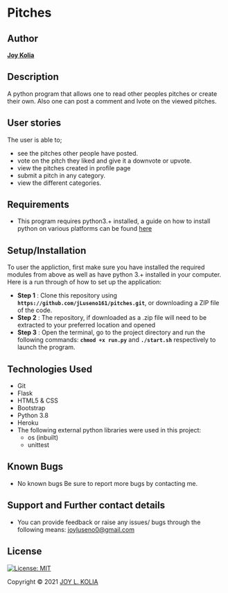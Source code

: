 # Pitches

## Author

[**Joy Kolia**](https://github.com/jLuseno161)

## Description

A python program that allows one to read other peoples pitches or create their own. Also one can post a comment and lvote on the viewed pitches.
## User stories

The user is able to; 

* see the pitches other people have posted.
* vote on the pitch they liked and give it a downvote or upvote.
* view the pitches created in profile page
* submit a pitch in any category.
* view the different categories.

## Requirements

* This program requires python3.+ installed, a guide on how to install python on various platforms can be found [here](https://www.python.org/)

## Setup/Installation

To user the appliction, first make sure you have installed the required modules from above as well as have python 3.+ installed in your computer.
Here is a run through of how to set up the application:
* **Step 1** : Clone this repository using **`https://github.com/jLuseno161/pitches.git`**, or downloading a ZIP file of the code.
* **Step 2** : The repository, if downloaded as a .zip file will need to be extracted to your preferred location and opened
* **Step 3** : Open the terminal, go to the project directory and run the following commands: **`chmod +x run.py`** and **`./start.sh`** respectively to launch the program.

## Technologies Used

* Git
* Flask
* HTML5 & CSS
* Bootstrap
* Python 3.8
* Heroku
* The following external python libraries were used in this project:
    - os (inbuilt)
    - unittest

## Known Bugs

* No known bugs
Be sure to report more bugs by contacting me.

## Support and Further contact details

* You can provide feedback or raise any issues/ bugs through the following means:
 joyluseno0@gmail.com

## License

[![License: MIT](https://img.shields.io/badge/License-MIT-yellow.svg)](LICENSE)

Copyright © 2021  [JOY L. KOLIA](https://github.com/jLuseno161)
